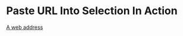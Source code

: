 # Paste URL Into Selection In Action


[A web address](https://github.com/denolehov/obsidian-url-into-selection#:~:text=In%20order%20to%20install%20this,evrwhr%20on%20Obsidian%20Discord%20server.)

